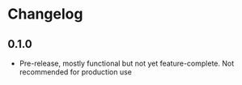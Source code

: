 # Changelog

## 0.1.0
* Pre-release, mostly functional but not yet feature-complete. Not recommended for production use
